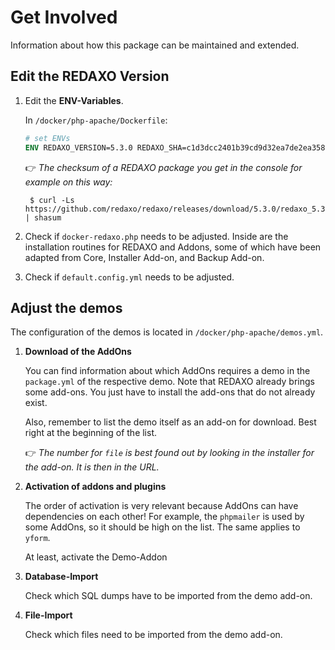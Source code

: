 # Get Involved

Information about how this package can be maintained and extended.

## Edit the REDAXO Version

1. Edit the __ENV-Variables__.

    In `/docker/php-apache/Dockerfile`:

    ```dockerfile
    # set ENVs
    ENV REDAXO_VERSION=5.3.0 REDAXO_SHA=c1d3dcc2401b39cd9d32ea7de2ea358683ce81ceb8a5845f7a79937adcd5048e
    ```

    :point_right: _The checksum of a REDAXO package you get in the console for example on this way:_

        $ curl -Ls https://github.com/redaxo/redaxo/releases/download/5.3.0/redaxo_5.3.0.zip | shasum

2. Check if `docker-redaxo.php` needs to be adjusted. Inside are the installation routines for REDAXO and Addons, some of which have been adapted from Core, Installer Add-on, and Backup Add-on.

3. Check if `default.config.yml` needs to be adjusted.

## Adjust the demos

The configuration of the demos is located in `/docker/php-apache/demos.yml`.

1. __Download of the AddOns__

     You can find information about which AddOns requires a demo in the `package.yml` of the respective demo. Note that REDAXO already brings some add-ons. You just have to install the add-ons that do not already exist.
    
    Also, remember to list the demo itself as an add-on for download. Best right at the beginning of the list.
    
    :point_right: _The number for `file` is best found out by looking in the installer for the add-on. It is then in the URL._

2. __Activation of addons and plugins__

    The order of activation is very relevant because AddOns can have dependencies on each other! For example, the `phpmailer` is used by some AddOns, so it should be high on the list. The same applies to `yform`.
    
    At least, activate the Demo-Addon

3. __Database-Import__

    Check which SQL dumps have to be imported from the demo add-on.

4. __File-Import__

    Check which files need to be imported from the demo add-on.
